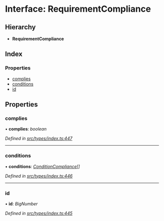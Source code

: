 # Interface: RequirementCompliance

## Hierarchy

* **RequirementCompliance**

## Index

### Properties

* [complies](requirementcompliance.md#complies)
* [conditions](requirementcompliance.md#conditions)
* [id](requirementcompliance.md#id)

## Properties

###  complies

• **complies**: *boolean*

*Defined in [src/types/index.ts:447](https://github.com/PolymeshAssociation/polymesh-sdk/blob/46845947/src/types/index.ts#L447)*

___

###  conditions

• **conditions**: *[ConditionCompliance](conditioncompliance.md)[]*

*Defined in [src/types/index.ts:446](https://github.com/PolymeshAssociation/polymesh-sdk/blob/46845947/src/types/index.ts#L446)*

___

###  id

• **id**: *BigNumber*

*Defined in [src/types/index.ts:445](https://github.com/PolymeshAssociation/polymesh-sdk/blob/46845947/src/types/index.ts#L445)*
